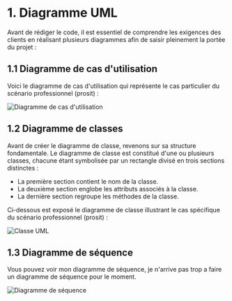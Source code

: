 # 1. Diagramme UML
Avant de rédiger le code, il est essentiel de comprendre les exigences des clients en réalisant plusieurs diagrammes afin de saisir pleinement la portée du projet :
##  1.1 Diagramme de cas d'utilisation

Voici le diagramme de cas d'utilisation qui représente le cas particulier du scénario professionnel (prosit) :

![Diagramme de cas d'utilisation](https://github.com/peio933/Prosit_3/assets/116553253/c3dd4067-a73f-41fe-9939-9bb33a9c1adf)

## 1.2 Diagramme de classes

Avant de créer le diagramme de classe, revenons sur sa structure fondamentale. Le diagramme de classe est constitué d'une ou plusieurs classes, chacune étant symbolisée par un rectangle divisé en trois sections distinctes :

- La première section contient le nom de la classe.<br>
- La deuxième section englobe les attributs associés à la classe.<br>
- La dernière section regroupe les méthodes de la classe.<br>

Ci-dessous est exposé le diagramme de classe illustrant le cas spécifique du scénario professionnel (prosit) :

![Classe UML](https://github.com/peio933/Prosit_3/assets/116553253/4a9f81f4-d97f-4ca7-b8cf-b7c9ee55f1ef)

## 1.3 Diagramme de séquence

Vous pouvez voir mon diagramme de séquence, je n'arrive pas trop a faire un diagramme de séquence pour le moment.

![Diagramme de séquence](https://github.com/peio933/Prosit_3/assets/116553253/9f170285-d8ce-49c8-ac60-2383d0157cb7)
